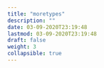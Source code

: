 ```yaml
---
title: "moretypes"
description: ""
date: 03-09-2020T23:19:48
lastmod: 03-09-2020T23:19:48
draft: false
weight: 3
collapsible: true
---
```


                                                